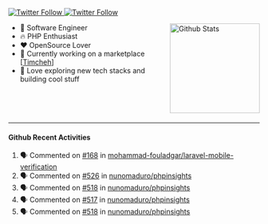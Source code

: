 <p>
  <a href="https://twitter.com/50bhan">
    <img alt="Twitter Follow" src="https://img.shields.io/twitter/follow/50bhan?color=1DA1F2&logo=twitter&style=for-the-badge">
  </a>
  
  <a href="https://www.linkedin.com/in/50bhan">
    <img alt="Twitter Follow" src="https://img.shields.io/badge/LinkedIn-0077B5?style=for-the-badge&logo=linkedin&logoColor=white">
  </a>
</p>

<img alt="Github Stats" src="https://github-readme-stats.vercel.app/api?username=50bhan&show_icons=true" align="right" height="180" />

- 🔭 Software Engineer
- :fire: PHP Enthusiast
- :hearts: OpenSource Lover
- :mega: Currently working on a marketplace [[Timcheh](https://timcheh.com)]
- 🚀 Love exploring new tech stacks and building cool stuff

<br><br><br><hr>

#### Github Recent Activities
<!--START_SECTION:activity-->
1. 🗣 Commented on [#168](https://github.com/mohammad-fouladgar/laravel-mobile-verification/issues/168) in [mohammad-fouladgar/laravel-mobile-verification](https://github.com/mohammad-fouladgar/laravel-mobile-verification)
2. 🗣 Commented on [#526](https://github.com/nunomaduro/phpinsights/issues/526) in [nunomaduro/phpinsights](https://github.com/nunomaduro/phpinsights)
3. 🗣 Commented on [#518](https://github.com/nunomaduro/phpinsights/issues/518) in [nunomaduro/phpinsights](https://github.com/nunomaduro/phpinsights)
4. 🗣 Commented on [#517](https://github.com/nunomaduro/phpinsights/issues/517) in [nunomaduro/phpinsights](https://github.com/nunomaduro/phpinsights)
5. 🗣 Commented on [#518](https://github.com/nunomaduro/phpinsights/issues/518) in [nunomaduro/phpinsights](https://github.com/nunomaduro/phpinsights)
<!--END_SECTION:activity-->
